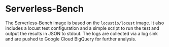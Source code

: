 # Serverless-Bench

The Serverless-Bench image is based on the `locustio/locust` image. It also includes a locust test configuration and a simple script to run the test and output the results in JSON to stdout. The logs are collected via a log sink and are pushed to Google Cloud BigQuery for further analysis.  